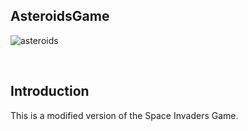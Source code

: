 ## AsteroidsGame

![asteroids](https://user-images.githubusercontent.com/110590337/183898684-38783abd-dbb6-4aa7-bc19-c664a1fce8e3.gif)


<br>

<h2>Introduction</h2>
<p>This is a modified version of the Space Invaders Game.</p>
